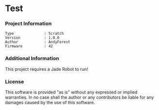 Test
================



### Project Information
```
Type              : Scratch
Version           : 1.0.0
Author            : AndyForest
Firmware          : 42
```

### Additional Information
This project requires a Jade Robot to run!

### License
This software is provided "as is" without any expressed or implied warranties.  In no case shall the author or any contributors be liable for any damages caused by the use of this software.

